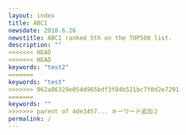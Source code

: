 ```yaml
---
layout: index
title: ABCI
newsdate: 2018.6.26
newstitle: ABCI ranked 5th on the TOP500 list.
description: ""
<<<<<<< HEAD
<<<<<<< HEAD
keywords: "test2"
=======
keywords: "test"
>>>>>>> 962a86329e054d965bdf3f84b521bc7f0d2e7291
=======
keywords: ""
>>>>>>> parent of 4de3457... キーワード追加２
permalink: /
---
```

